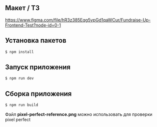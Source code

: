 ## Макет / ТЗ

https://www.figma.com/file/hR3z385Eqg5vpGd1qaWCur/Fundraise-Up-Frontend-Test?node-id=0-1

## Установка пакетов

```bash
$ npm install
```

## Запуск приложения

```bash
$ npm run dev
```

## Сборка приложения

```bash
$ npm run build
```

Файл **pixel-perfect-reference.png** можно использовать для проверки pixel perfect
